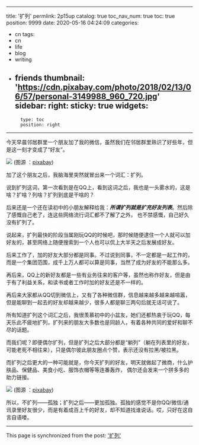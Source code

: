
---
title: '扩列'
permlink: 2p15up
catalog: true
toc_nav_num: true
toc: true
position: 9999
date: 2020-05-16 04:24:09
categories:
- cn
tags:
- cn
- life
- blog
- writing
- friends
thumbnail: 'https://cdn.pixabay.com/photo/2018/02/13/06/57/personal-3149988_960_720.jpg'
sidebar:
    right:
        sticky: true
widgets:
    -
        type: toc
        position: right
---


今天早晨邻居群里一个朋友加了我的微信，虽然我们在邻居群里熟识了好些年，但是这一刻才变成了“好友”。

![](https://cdn.pixabay.com/photo/2018/02/13/06/57/personal-3149988_960_720.jpg)
(图源 ：[pixabay](https://pixabay.com/))

加了这个朋友之后，我脑海里突然就冒出来一个词汇：扩列。

说到扩列这词，第一次看到是在QQ上，看到这词之后，我也是一头雾水的，这是啥？扩啥？列啥？扩列到底是干啥的？

后来还是一个还在读初中的小朋友解释给我：***所谓扩列就是扩充好友列表***。然后除了感慨自己老了，连这些网络流行词汇都不了解了之外， 也不禁感慨，自己好久没有扩列了。

说起来，扩列最快的阶段当属刚玩QQ的时候吧，那时候随便逮住一个人就可以加好友的，甚至网络上随便搜索到一个人也可以侃上大半天之后发展成好友。

后来工作了，加的好友大部分都是同事。不过说到同事，不一定都是一起工作的，而是一个集团范围，成千上万人都可以算是同事，当然了成为好友的不能那么多。

再后来，QQ上的新好友都是一些有业务往来的客户等，虽然也称作好友，但是由于有了利益关系，和读书或者工作时加的好友还是不一样的。

再后来大家都从QQ切到微信上，又有了各种微信群，信息越来越多越来越喧嚣，但是能聊到一起去的好友却越来越少，很多人都是聊三两句后就无话可说了。

所有知道扩列这个词汇之后，我很羡慕初中的小盆友，她们还都热衷于玩QQ，每天乐此不疲地扩列，扩列来的朋友大多数也是同龄人，有着各种共同的爱好和聊不尽的话题。

而我们呢？即便偶尔扩列，但是扩列之后大部分都是“躺列”（躺在列表里的好友，可能老死不相往来），只是偶尔彼此朋友圈点个赞，表示还没有拉黑/被拉黑。

而扩列之后更大的一种可能就是，你今天扩列的好友，明天就做起了微商，什么护肤品、保健品、美食小吃、服饰衣帽等等连番轰炸， 偶尔还会发来一个拼多多的助力链接。

![](https://cdn.pixabay.com/photo/2019/06/28/00/16/pet-4303277_960_720.jpg)
(图源 ：[pixabay](https://pixabay.com/))

所以，不扩列——孤独；扩列之后——更加孤独。孤独的感觉不是你QQ/微信/通讯录里好友很少，而是有着成百上千的好友，却不知道找谁说话。哎，只好在这自言自语喽。

- - -

This page is synchronized from the post: ['扩列'](https://steemit.com/@oflyhigh/2p15up)
